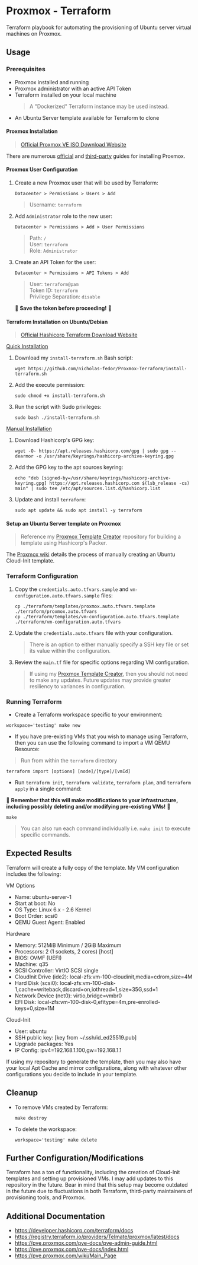 # Proxmox - Terraform

Terraform playbook for automating the provisioning of Ubuntu server virtual machines on Proxmox.

## Usage

### Prerequisites

- Proxmox installed and running
- Proxmox administrator with an active API Token
- Terraform installed on your local machine
  > A "Dockerized" Terraform instance may be used instead.
- An Ubuntu Server template available for Terraform to clone

#### Proxmox Installation

> [Official Proxmox VE ISO Download Website](https://www.proxmox.com/en/downloads/proxmox-virtual-environment/iso)

There are numerous [official](https://pve.proxmox.com/wiki/Installation) and [third-party](https://phoenixnap.com/kb/install-proxmox) guides for installing Proxmox.

#### Proxmox User Configuration

1. Create a new Proxmox user that will be used by Terraform:

   ```console
   Datacenter > Permissions > Users > Add
   ```

   > Username: `terraform`

2. Add `Administrator` role to the new user:

   ```console
   Datacenter > Permissions > Add > User Permissions
   ```

   > Path: `/`  
   > User: `terraform`  
   > Role: `Administrator`

3. Create an API Token for the user:

   ```console
   Datacenter > Permissions > API Tokens > Add
   ```

   > User: `terraform@pam`  
   > Token ID: `terraform`  
   > Privilege Separation: `disable`

   🚨 **Save the token before proceeding!** 🚨

#### Terraform Installation on Ubuntu/Debian

> [Official Hashicorp Terraform Download Website](https://developer.hashicorp.com/terraform/install)

<ins>Quick Installation</ins>

1. Download my `install-terraform.sh` Bash script:

   ```console
   wget https://github.com/nicholas-fedor/Proxmox-Terraform/install-terraform.sh
   ```

2. Add the execute permission:

   ```console
   sudo chmod +x install-terraform.sh
   ```

3. Run the script with Sudo privileges:

   ```console
   sudo bash ./install-terraform.sh
   ```

<ins>Manual Installation</ins>

1. Download Hashicorp's GPG key:

   ```console
   wget -O- https://apt.releases.hashicorp.com/gpg | sudo gpg --dearmor -o /usr/share/keyrings/hashicorp-archive-keyring.gpg
   ```

2. Add the GPG key to the apt sources keyring:

   ```console
   echo "deb [signed-by=/usr/share/keyrings/hashicorp-archive-keyring.gpg] https://apt.releases.hashicorp.com $(lsb_release -cs) main" | sudo tee /etc/apt/sources.list.d/hashicorp.list
   ```

3. Update and install `terraform`:

   ```console
   sudo apt update && sudo apt install -y terraform
   ```

#### Setup an Ubuntu Server template on Proxmox

> Reference my [Proxmox Template Creator](https://github.com/nicholas-fedor/Proxmox-Template-Creator) repository for building a template using Hashicorp's Packer.

The [Proxmox wiki](https://pve.proxmox.com/wiki/Cloud-Init_Support) details the process of manually creating an Ubuntu Cloud-Init template.

### Terraform Configuration

1. Copy the `credentials.auto.tfvars.sample` and `vm-configuration.auto.tfvars.sample` files:

   ```console
   cp ./terraform/templates/proxmox.auto.tfvars.template ./terraform/proxmox.auto.tfvars
   cp ./terraform/templates/vm-configuration.auto.tfvars.template ./terraform/vm-configuration.auto.tfvars
   ```

2. Update the `credentials.auto.tfvars` file with your configuration.

   > There is an option to either manually specify a SSH key file or set its value within the configuration.

3. Review the `main.tf` file for specific options regarding VM configuration.

   > If using my [Proxmox Template Creator](), then you should not need to make any updates.
   > Future updates may provide greater resiliency to variances in configuration.

### Running Terraform

- Create a Terraform workspace specific to your environment:

```console
workspace='testing' make new
```

- If you have pre-existing VMs that you wish to manage using Terraform, then you can use the following command to import a VM QEMU Resource:

> Run from within the `terraform` directory

```console
terraform import [options] [node]/[type]/[vmId]
```

- Run `terraform init`, `terraform validate`, `terraform plan`, and `terraform apply` in a single command:

🚨 **Remember that this will make modifications to your infrastructure, including possibly deleting and/or modifying pre-existing VMs!** 🚨

```console
make
```

> You can also run each command individually i.e. `make init` to execute specific commands.

## Expected Results

Terraform will create a fully copy of the template.
My VM configuration includes the following:

VM Options

- Name: ubuntu-server-1
- Start at boot: No
- OS Type: Linux 6.x - 2.6 Kernel
- Boot Order: scsi0
- QEMU Guest Agent: Enabled

Hardware

- Memory: 512MiB Minimum / 2GiB Maximum
- Processors: 2 (1 sockets, 2 cores) [host]
- BIOS: OVMF (UEFI)
- Machine: q35
- SCSI Controller: VirtIO SCSI single
- CloudInit Drive (ide2): local-zfs:vm-100-cloudinit,media=cdrom,size=4M
- Hard Disk (scsi0): local-zfs:vm-100-disk-1,cache=writeback,discard=on,iothread=1,size=35G,ssd=1
- Network Device (net0): virtio,bridge=vmbr0
- EFI Disk: local-zfs:vm-100-disk-0,efitype=4m,pre-enrolled-keys=0,size=1M

Cloud-Init

- User: ubuntu
- SSH public key: [key from ~/.ssh/id_ed25519.pub]
- Upgrade packages: Yes
- IP Config: ipv4=192.168.1.100,gw=192.168.1.1

If using my repository to generate the template, then you may also have your local Apt Cache and mirror configurations, along with whatever other configurations you decide to include in your template.

## Cleanup

- To remove VMs created by Terraform:

  ```console
  make destroy
  ```

- To delete the workspace:

  ```console
  workspace='testing' make delete
  ```

## Further Configuration/Modifications

Terraform has a ton of functionality, including the creation of Cloud-Init templates and setting up provisioned VMs.
I may add updates to this repository in the future.
Bear in mind that this setup may become outdated in the future due to fluctuations in both Terraform, third-party maintainers of provisioning tools, and Proxmox.

## Additional Documentation

- https://developer.hashicorp.com/terraform/docs
- https://registry.terraform.io/providers/Telmate/proxmox/latest/docs
- https://pve.proxmox.com/pve-docs/pve-admin-guide.html
- https://pve.proxmox.com/pve-docs/index.html
- https://pve.proxmox.com/wiki/Main_Page
